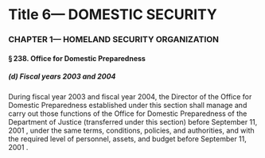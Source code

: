 
# Title 6— DOMESTIC SECURITY
### CHAPTER 1— HOMELAND SECURITY ORGANIZATION
#### § 238. Office for Domestic Preparedness
##### (d) Fiscal years 2003 and 2004

During fiscal year 2003 and fiscal year 2004, the Director of the Office for Domestic Preparedness established under this section shall manage and carry out those functions of the Office for Domestic Preparedness of the Department of Justice (transferred under this section) before September 11, 2001 , under the same terms, conditions, policies, and authorities, and with the required level of personnel, assets, and budget before September 11, 2001 .
